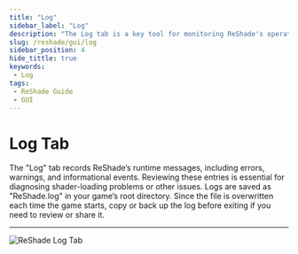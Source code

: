 ```yaml
---
title: "Log"
sidebar_label: "Log"
description: "The Log tab is a key tool for monitoring ReShade's operations and troubleshooting issues. It provides a detailed log of ReShade's activities to help you identify where your issues are."
slug: /reshade/gui/log
sidebar_position: 4
hide_tittle: true
keywords:
 - Log
tags:
 - ReShade Guide
 - GUI
---
```


# Log Tab
The "Log" tab records ReShade’s runtime messages, including errors, warnings, and informational events. Reviewing these entries is essential for diagnosing shader-loading problems or other issues. Logs are saved as "ReShade.log" in your game’s root directory. Since the file is overwritten each time the game starts, copy or back up the log before exiting if you need to review or share it.

---

![ReShade Log Tab](https://assets.martysmods.com/reshade/gui/GUILogTab.webp)
